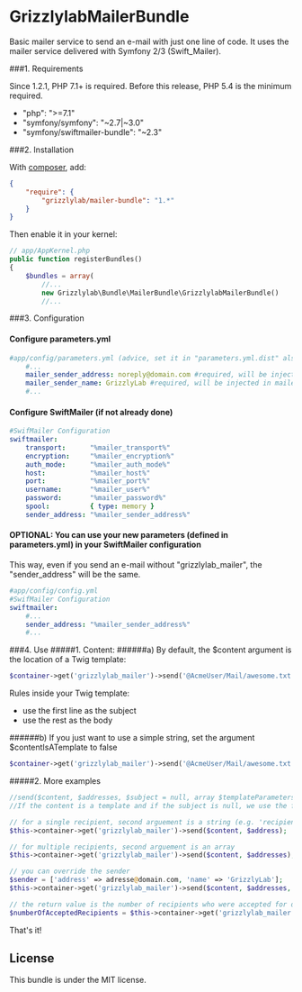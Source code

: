 GrizzlylabMailerBundle
======================

Basic mailer service to send an e-mail with just one line of code.
It uses the mailer service delivered with Symfony 2/3 (Swift_Mailer).

###1. Requirements

Since 1.2.1, PHP 7.1+ is required.
Before this release, PHP 5.4 is the minimum required.

   * "php": ">=7.1"
   * "symfony/symfony": "~2.7|~3.0"
   * "symfony/swiftmailer-bundle": "~2.3"

###2. Installation

With [composer](http://packagist.org), add:
```json
{
    "require": {
        "grizzlylab/mailer-bundle": "1.*"
    }
}
```

Then enable it in your kernel:
```php
// app/AppKernel.php
public function registerBundles()
{
    $bundles = array(
        //...
        new Grizzlylab\Bundle\MailerBundle\GrizzlylabMailerBundle()
        //...
```

###3. Configuration

#### Configure parameters.yml
```yaml
#app/config/parameters.yml (advice, set it in "parameters.yml.dist" also)
    #...
    mailer_sender_address: noreply@domain.com #required, will be injected in mailer service
    mailer_sender_name: GrizzlyLab #required, will be injected in mailer service
    #...
```

#### Configure SwiftMailer (if not already done)
```yaml
#SwifMailer Configuration
swiftmailer:
    transport:      "%mailer_transport%"
    encryption:     "%mailer_encryption%"
    auth_mode:      "%mailer_auth_mode%"
    host:           "%mailer_host%"
    port:           "%mailer_port%"
    username:       "%mailer_user%"
    password:       "%mailer_password%"
    spool:          { type: memory }
    sender_address: "%mailer_sender_address%"
```
#### OPTIONAL: You can use your new parameters (defined in parameters.yml) in your SwiftMailer configuration
This way, even if you send an e-mail without "grizzlylab_mailer", the "sender_address" will be the same.
```yaml
#app/config/config.yml
#SwifMailer Configuration
swiftmailer:
    #...
    sender_address: "%mailer_sender_address%"
    #...
```

###4. Use
#####1. Content:
######a) By default, the $content argument is the location of a Twig template: 
```php
$container->get('grizzlylab_mailer')->send('@AcmeUser/Mail/awesome.txt.twig', $emails);
```
Rules inside your Twig template:
   * use the first line as the subject
   * use the rest as the body

######b) If you just want to use a simple string, set the argument $contentIsATemplate to false
```php
$container->get('grizzlylab_mailer')->send('@AcmeUser/Mail/awesome.txt.twig', $emails, null, [], false);
```

#####2. More examples
```php
//send($content, $addresses, $subject = null, array $templateParameters = [], $contentIsATemplate = true, array $sender = null)
//If the content is a template and if the subject is null, we use the first line of the template as the subject && the rest as the body

// for a single recipient, second arguement is a string (e.g. 'recipient@domain.com')
$this->container->get('grizzlylab_mailer')->send($content, $address);

// for multiple recipients, second arguement is an array
$this->container->get('grizzlylab_mailer')->send($content, $addresses);

// you can override the sender 
$sender = ['address' => adresse@domain.com, 'name' => 'GrizzlyLab'];
$this->container->get('grizzlylab_mailer')->send($content, $addresses, $sender);

// the return value is the number of recipients who were accepted for delivery
$numberOfAcceptedRecipients = $this->container->get('grizzlylab_mailer')->send($content, $addresses, $sender);
```

That's it!

License
-------
This bundle is under the MIT license.
